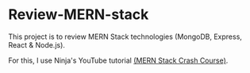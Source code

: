 # Review-MERN-stack

This project is to review MERN Stack technologies (MongoDB, Express, React & Node.js).

For this, I use Ninja's YouTube tutorial [(MERN Stack Crash Course)](https://www.youtube.com/watch?v=98BzS5Oz5E4&list=PL4cUxeGkcC9iJ_KkrkBZWZRHVwnzLIoUE).
